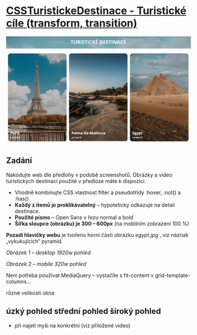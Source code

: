 # [CSSTuristickeDestinace - Turistické cíle (transform, transition)](https://pslib-cz.github.io/2023-p2a-web-tur-cile-steveruu/)
![gif preview](./assets/preview.gif)

## Zadání

Nakódujte web dle předlohy v podobě screenshotů. Obrázky a video turistických destinací použité
v předloze máte k dispozici.

- Vhodně kombinujte CSS vlastnost filter a pseudotřídy :hover, :not() a :has()
- **Každý z itemů je proklikávatelný** – hypoteticky odkazuje na detail destinace.
- **Použité písmo** – Open Sans v řezu normal a bold
- **Šířka sloupce (obrázku) je 300 – 600px** (na mobilním zobrazení 100 %)

**Pozadí hlavičky webu** je tvořeno horní části obrázku _egypt.jpg_ , viz náznak „vykukujících“ pyramid.

_Obrázek 1 – desktop 1920w pohled_

_Obrázek 2 – mobile 320w pohled_

Není potřeba používat MediaQuery – vystačíte s fit-content v grid-template-columns...

různé velikosti okna

## úzký pohled střední pohled široký pohled

+ při najetí myši na konkrétní (viz přiložené video)


